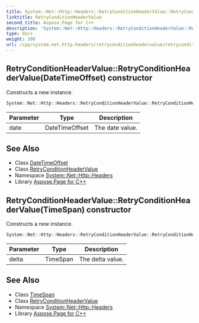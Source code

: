 ```yaml
---
title: System::Net::Http::Headers::RetryConditionHeaderValue::RetryConditionHeaderValue constructor
linktitle: RetryConditionHeaderValue
second_title: Aspose.Page for C++
description: 'System::Net::Http::Headers::RetryConditionHeaderValue::RetryConditionHeaderValue constructor. Constructs a new instance in C++.'
type: docs
weight: 300
url: /cpp/system.net.http.headers/retryconditionheadervalue/retryconditionheadervalue/
---
```

## RetryConditionHeaderValue::RetryConditionHeaderValue(DateTimeOffset) constructor


Constructs a new instance.

```cpp
System::Net::Http::Headers::RetryConditionHeaderValue::RetryConditionHeaderValue(DateTimeOffset date)
```


| Parameter | Type | Description |
| --- | --- | --- |
| date | DateTimeOffset | The date value. |

## See Also

* Class [DateTimeOffset](../../../system/datetimeoffset/)
* Class [RetryConditionHeaderValue](../)
* Namespace [System::Net::Http::Headers](../../)
* Library [Aspose.Page for C++](../../../)
## RetryConditionHeaderValue::RetryConditionHeaderValue(TimeSpan) constructor


Constructs a new instance.

```cpp
System::Net::Http::Headers::RetryConditionHeaderValue::RetryConditionHeaderValue(TimeSpan delta)
```


| Parameter | Type | Description |
| --- | --- | --- |
| delta | TimeSpan | The delta value. |

## See Also

* Class [TimeSpan](../../../system/timespan/)
* Class [RetryConditionHeaderValue](../)
* Namespace [System::Net::Http::Headers](../../)
* Library [Aspose.Page for C++](../../../)
